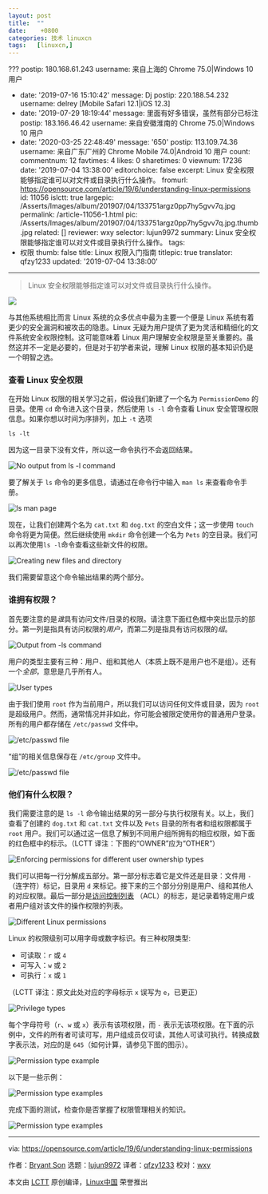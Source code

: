 ```yaml
---
layout: post
title:	""
date:	 +0800 
categories:	技术 linuxcn 
tags:	[linuxcn,]
---
```


???
  postip: 180.168.61.243
  username: 来自上海的 Chrome 75.0|Windows 10 用户
- date: '2019-07-16 15:10:42'
  message: Dj
  postip: 220.188.54.232
  username: delrey [Mobile Safari 12.1|iOS 12.3]
- date: '2019-07-29 18:19:44'
  message: 里面有好多错误，虽然有部分已标注
  postip: 183.166.46.42
  username: 来自安徽淮南的 Chrome 75.0|Windows 10 用户
- date: '2020-03-25 22:48:49'
  message: '650'
  postip: 113.109.74.36
  username: 来自广东广州的 Chrome Mobile 74.0|Android 10 用户
count:
  commentnum: 12
  favtimes: 4
  likes: 0
  sharetimes: 0
  viewnum: 17236
date: '2019-07-04 13:38:00'
editorchoice: false
excerpt: Linux 安全权限能够指定谁可以对文件或目录执行什么操作。
fromurl: https://opensource.com/article/19/6/understanding-linux-permissions
id: 11056
islctt: true
largepic: /Asserts/Images/album/201907/04/133751argz0pp7hy5gvv7q.jpg
permalink: /article-11056-1.html
pic: /Asserts/Images/album/201907/04/133751argz0pp7hy5gvv7q.jpg.thumb.jpg
related: []
reviewer: wxy
selector: lujun9972
summary: Linux 安全权限能够指定谁可以对文件或目录执行什么操作。
tags:
- 权限
thumb: false
title: Linux 权限入门指南
titlepic: true
translator: qfzy1233
updated: '2019-07-04 13:38:00'
---


> 
> Linux 安全权限能够指定谁可以对文件或目录执行什么操作。
> 
> 
> 


![](/Asserts/Images/album/201907/04/133751argz0pp7hy5gvv7q.jpg)


与其他系统相比而言 Linux 系统的众多优点中最为主要一个便是 Linux 系统有着更少的安全漏洞和被攻击的隐患。Linux 无疑为用户提供了更为灵活和精细化的文件系统安全权限控制。这可能意味着 Linux 用户理解安全权限是至关重要的。虽然这并不一定是必要的，但是对于初学者来说，理解 Linux 权限的基本知识仍是一个明智之选。


### 查看 Linux 安全权限


在开始 Linux 权限的相关学习之前，假设我们新建了一个名为 `PermissionDemo` 的目录。使用 `cd` 命令进入这个目录，然后使用 `ls -l` 命令查看 Linux 安全管理权限信息。如果你想以时间为序排列，加上 `-t` 选项



```
ls -lt
```

因为这一目录下没有文件，所以这一命令执行不会返回结果。


![No output from ls -l command](/Asserts/Images/album/201907/04/133824onqym0wm7koo4mju.jpg "No output from ls -l command")


要了解关于 `ls` 命令的更多信息，请通过在命令行中输入 `man ls` 来查看命令手册。


![ls man page](/Asserts/Images/album/201907/04/133825mz87qpm8yfl1ltyp.jpg "ls man page")


现在，让我们创建两个名为 `cat.txt` 和 `dog.txt` 的空白文件；这一步使用 `touch` 命令将更为简便。然后继续使用 `mkdir` 命令创建一个名为 `Pets` 的空目录。我们可以再次使用`ls -l`命令查看这些新文件的权限。


![Creating new files and directory](/Asserts/Images/album/201907/04/133826gpy5pmznz2pkm2ok.jpg "Creating new files and directory")


我们需要留意这个命令输出结果的两个部分。


### 谁拥有权限？


首先要注意的是*谁*具有访问文件/目录的权限。请注意下面红色框中突出显示的部分。第一列是指具有访问权限的*用户*，而第二列是指具有访问权限的*组*。


![Output from -ls command](/Asserts/Images/album/201907/04/133827vze76p5y2ht2yphp.jpg "Output from -ls command")


用户的类型主要有三种：用户、组和其他人（本质上既不是用户也不是组）。还有一个*全部*，意思是几乎所有人。


![User types](/Asserts/Images/album/201907/04/133832zvk4onr9sorilrli.jpg "User types")


由于我们使用 `root` 作为当前用户，所以我们可以访问任何文件或目录，因为 `root` 是超级用户。然而，通常情况并非如此，你可能会被限定使用你的普通用户登录。所有的用户都存储在 `/etc/passwd` 文件中。


![/etc/passwd file](/Asserts/Images/album/201907/04/133835fyhfihwy1mwndm1q.jpg "/etc/passwd file")


“组”的相关信息保存在 `/etc/group` 文件中。


![/etc/passwd file](/Asserts/Images/album/201907/04/133838s9tle7z7971gl1tu.jpg "/etc/passwd file")


### 他们有什么权限？


我们需要注意的是 `ls -l` 命令输出结果的另一部分与执行权限有关。以上，我们查看了创建的 `dog.txt` 和 `cat.txt` 文件以及 `Pets` 目录的所有者和组权限都属于 `root` 用户。我们可以通过这一信息了解到不同用户组所拥有的相应权限，如下面的红色框中的标示。（LCTT 译注：下图的“OWNER”应为“OTHER”）


![Enforcing permissions for different user ownership types](/Asserts/Images/album/201907/04/133840xaxqsq0wjwotogsz.jpg "Enforcing permissions for different user ownership types")


我们可以把每一行分解成五部分。第一部分标志着它是文件还是目录：文件用 `-`（连字符）标记，目录用 `d` 来标记。接下来的三个部分分别是用户、组和其他人的对应权限。最后一部分是[访问控制列表](https://en.wikipedia.org/wiki/Access-control_list) （ACL）的标志，是记录着特定用户或者用户组对该文件的操作权限的列表。


![Different Linux permissions](/Asserts/Images/album/201907/04/133844ous5itzx4ss775xx.jpg "Different Linux permissions")


Linux 的权限级别可以用字母或数字标识。有三种权限类型:


* 可读取：`r` 或 `4`
* 可写入：`w` 或 `2`
* 可执行：`x` 或 `1`


（LCTT 译注：原文此处对应的字母标示 `x` 误写为 `e`，已更正）


![Privilege types](/Asserts/Images/album/201907/04/133849yw1qpeekn1zwqw11.jpg "Privilege types")


每个字母符号（`r`、`w` 或 `x`）表示有该项权限，而 `-` 表示无该项权限。在下面的示例中，文件的所有者可读可写，用户组成员仅可读，其他人可读可执行。转换成数字表示法，对应的是 `645`（如何计算，请参见下图的图示）。


![Permission type example](/Asserts/Images/album/201907/04/133852x81q1jltqytqy11r.jpg "Permission type example")


以下是一些示例：


![Permission type examples](/Asserts/Images/album/201907/04/133858u4iaszl7nmm7riln.jpg "Permission type examples")


完成下面的测试，检查你是否掌握了权限管理相关的知识。


![Permission type examples](/Asserts/Images/album/201907/04/133902qnlp9b9bezzbu2q9.jpg "Permission type examples")




---


via: <https://opensource.com/article/19/6/understanding-linux-permissions>


作者：[Bryant Son](https://opensource.com/users/brson/users/greg-p/users/tj) 选题：[lujun9972](https://github.com/lujun9972) 译者：[qfzy1233](https://github.com/qfzy1233) 校对：[wxy](https://github.com/wxy)


本文由 [LCTT](https://github.com/LCTT/TranslateProject) 原创编译，[Linux中国](https://linux.cn/) 荣誉推出
